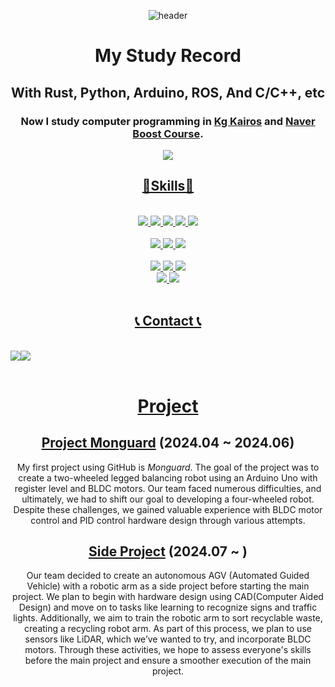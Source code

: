 <div align="center">

![header](https://capsule-render.vercel.app/api?type=waving&text=Kim%20Minwoo&animation=scaleIn&color=timeAuto)
<div align="center">
  
  # My Study Record
  ## With Rust, Python, Arduino, ROS, And C/C++, etc
  ### Now I study computer programming in [Kg Kairos](https://kg-kairos.kr) and [Naver Boost Course](https://boostcourse.org).
<div align="center">
  <a href="s">
    <img src="https://github-readme-stats.vercel.app/api/top-langs/?username=KimMinwoo1214&exclude_repo=dkssud8150.github.io&layout=compact&theme=transparent" />
<br/>
</div>
<div align="center">
  
  ## 🌟Skills🌟

<br/>
<div align="center">
  <img src="https://img.shields.io/badge/Python-FFD43B?style=for-the-badge&logo=python&logoColor=blue">
  <img src="https://img.shields.io/badge/openCV-11557c.svg?style=for-the-badge&logo=openCV&logoColor=white">
  <img src="https://img.shields.io/badge/pandas-150458.svg?style=for-the-badge&logo=pandas&logoColor=white">
  <img src="https://img.shields.io/badge/numpy-4d77cf.svg?style=for-the-badge&logo=numpy&logoColor=white">
  <img src="https://img.shields.io/badge/TensorFlow%20-%20FF6F00?style=for-the-badge&logo=tensorflow">
</div>
<br/>

<div align="center">
  <img src="https://img.shields.io/badge/github-181717?style=for-the-badge&logo=github&logoColor=white">
  <img src="https://img.shields.io/badge/Obsidian-7C3AED?style=for-the-badge&logo=obsidian&logoColor=white">
  <img src="https://img.shields.io/badge/notion-%23000000?style=for-the-badge&logo=notion&logoColor=white">
</div>
<br/>

<div align="center">
  <img src="https://img.shields.io/badge/ubuntu-%23E95420?style=for-the-badge&logo=ubuntu&logoColor=white">
  <img src="https://img.shields.io/badge/MATLAB-0076A8?style=for-the-badge&logo=mathworks&logoColor=white">
  <img src="https://img.shields.io/badge/VSCode-007ACC?style=for-the-badge&logo=VisualStudioCode&logoColor=white">
  <br/>
  
<div align="center">
  <img src="https://img.shields.io/badge/Arduino-00878F.svg?style=for-the-badge&logo=Arduino&logoColor=white">
  <img src="https://img.shields.io/badge/Rust-black?style=for-the-badge&logo=rust&logoColor=#E57324">
</div>
<br/>

## 📞 Contact 📞 
</a>
<br/>
<div style="display:flex; flex-direction:row;">
    <a href="mailto:werkm1214@hanyang.ac.kr">
    <img src="https://img.shields.io/badge/Gmail-EA4335?style=for-the-badge&logo=Gmail&logoColor=white">
    <a href="https://www.linkedin.com/in/민우-김-8b6aa8291">  
    <img src="https://img.shields.io/badge/LinkedIn-0077B5?style=for-the-badge&logo=linkedin&logoColor=white">

</div>
<br/>

# Project

## [Project Monguard](https://github.com/MiRuAE/project_monguard) (2024.04 ~ 2024.06)
<div align="center">

  My first project using GitHub is *Monguard*. The goal of the project was to create a two-wheeled legged balancing robot using an Arduino Uno with register level and BLDC motors.
  Our team faced numerous difficulties, and ultimately, we had to shift our goal to developing a four-wheeled robot. Despite these challenges, we gained valuable experience with BLDC motor control and PID control hardware design through various attempts.
<div/>
  
## [Side Project](https://github.com/KimMinwoo1214/side_project) (2024.07 ~ )
<div align="center">

  Our team decided to create an autonomous AGV (Automated Guided Vehicle) with a robotic arm as a side project before starting the main project. 
  We plan to begin with hardware design using CAD(Computer Aided Design) and move on to tasks like learning to recognize signs and traffic lights. Additionally, we aim to train the robotic arm to sort recyclable waste, creating a recycling robot arm. 
  As part of this process, we plan to use sensors like LiDAR, which we’ve wanted to try, and incorporate BLDC motors. Through these activities, we hope to assess everyone's skills before the main project and ensure a smoother execution of the main project.
